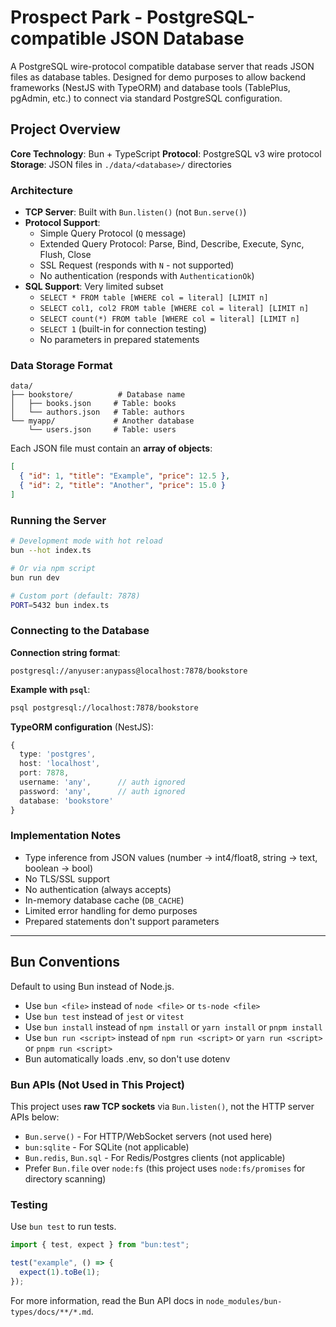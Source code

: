# Prospect Park - PostgreSQL-compatible JSON Database

A PostgreSQL wire-protocol compatible database server that reads JSON files as database tables. Designed for demo purposes to allow backend frameworks (NestJS with TypeORM) and database tools (TablePlus, pgAdmin, etc.) to connect via standard PostgreSQL configuration.

## Project Overview

**Core Technology**: Bun + TypeScript
**Protocol**: PostgreSQL v3 wire protocol
**Storage**: JSON files in `./data/<database>/` directories

### Architecture

- **TCP Server**: Built with `Bun.listen()` (not `Bun.serve()`)
- **Protocol Support**:
  - Simple Query Protocol (`Q` message)
  - Extended Query Protocol: Parse, Bind, Describe, Execute, Sync, Flush, Close
  - SSL Request (responds with `N` - not supported)
  - No authentication (responds with `AuthenticationOk`)
- **SQL Support**: Very limited subset
  - `SELECT * FROM table [WHERE col = literal] [LIMIT n]`
  - `SELECT col1, col2 FROM table [WHERE col = literal] [LIMIT n]`
  - `SELECT count(*) FROM table [WHERE col = literal] [LIMIT n]`
  - `SELECT 1` (built-in for connection testing)
  - No parameters in prepared statements

### Data Storage Format

```
data/
├── bookstore/          # Database name
│   ├── books.json     # Table: books
│   └── authors.json   # Table: authors
└── myapp/             # Another database
    └── users.json     # Table: users
```

Each JSON file must contain an **array of objects**:

```json
[
  { "id": 1, "title": "Example", "price": 12.5 },
  { "id": 2, "title": "Another", "price": 15.0 }
]
```

### Running the Server

```sh
# Development mode with hot reload
bun --hot index.ts

# Or via npm script
bun run dev

# Custom port (default: 7878)
PORT=5432 bun index.ts
```

### Connecting to the Database

**Connection string format**:

```
postgresql://anyuser:anypass@localhost:7878/bookstore
```

**Example with `psql`**:

```sh
psql postgresql://localhost:7878/bookstore
```

**TypeORM configuration** (NestJS):

```typescript
{
  type: 'postgres',
  host: 'localhost',
  port: 7878,
  username: 'any',      // auth ignored
  password: 'any',      // auth ignored
  database: 'bookstore'
}
```

### Implementation Notes

- Type inference from JSON values (number → int4/float8, string → text, boolean → bool)
- No TLS/SSL support
- No authentication (always accepts)
- In-memory database cache (`DB_CACHE`)
- Limited error handling for demo purposes
- Prepared statements don't support parameters

---

## Bun Conventions

Default to using Bun instead of Node.js.

- Use `bun <file>` instead of `node <file>` or `ts-node <file>`
- Use `bun test` instead of `jest` or `vitest`
- Use `bun install` instead of `npm install` or `yarn install` or `pnpm install`
- Use `bun run <script>` instead of `npm run <script>` or `yarn run <script>` or `pnpm run <script>`
- Bun automatically loads .env, so don't use dotenv

### Bun APIs (Not Used in This Project)

This project uses **raw TCP sockets** via `Bun.listen()`, not the HTTP server APIs below:

- `Bun.serve()` - For HTTP/WebSocket servers (not used here)
- `bun:sqlite` - For SQLite (not applicable)
- `Bun.redis`, `Bun.sql` - For Redis/Postgres clients (not applicable)
- Prefer `Bun.file` over `node:fs` (this project uses `node:fs/promises` for directory scanning)

### Testing

Use `bun test` to run tests.

```ts
import { test, expect } from "bun:test";

test("example", () => {
  expect(1).toBe(1);
});
```

For more information, read the Bun API docs in `node_modules/bun-types/docs/**/*.md`.
